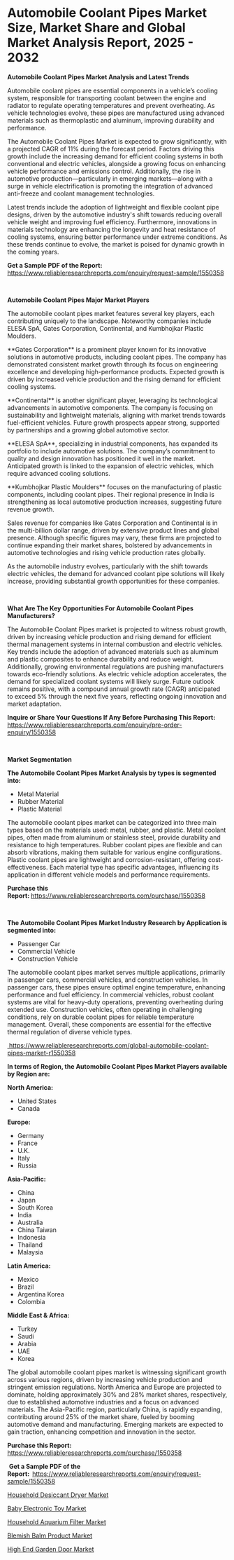 <p><h1>Automobile Coolant Pipes Market Size, Market Share and Global Market Analysis Report, 2025 - 2032</h1></p><p><strong>Automobile Coolant Pipes Market Analysis and Latest Trends</strong></p>
<p><p>Automobile coolant pipes are essential components in a vehicle’s cooling system, responsible for transporting coolant between the engine and radiator to regulate operating temperatures and prevent overheating. As vehicle technologies evolve, these pipes are manufactured using advanced materials such as thermoplastic and aluminum, improving durability and performance.</p><p>The Automobile Coolant Pipes Market is expected to grow significantly, with a projected CAGR of 11% during the forecast period. Factors driving this growth include the increasing demand for efficient cooling systems in both conventional and electric vehicles, alongside a growing focus on enhancing vehicle performance and emissions control. Additionally, the rise in automotive production—particularly in emerging markets—along with a surge in vehicle electrification is promoting the integration of advanced anti-freeze and coolant management technologies.</p><p>Latest trends include the adoption of lightweight and flexible coolant pipe designs, driven by the automotive industry's shift towards reducing overall vehicle weight and improving fuel efficiency. Furthermore, innovations in materials technology are enhancing the longevity and heat resistance of cooling systems, ensuring better performance under extreme conditions. As these trends continue to evolve, the market is poised for dynamic growth in the coming years.</p></p>
<p><strong>Get a Sample PDF of the Report:&nbsp;</strong> <a href="https://www.reliableresearchreports.com/enquiry/request-sample/1550358?utm_campaign=24&utm_medium=2&utm_source=Github&utm_content=ia&utm_term=09022025&utm_id=automobile-coolant-pipes">https://www.reliableresearchreports.com/enquiry/request-sample/1550358</a></p>
<p>&nbsp;</p>
<p><strong>Automobile Coolant Pipes Major Market Players</strong></p>
<p><p>The automobile coolant pipes market features several key players, each contributing uniquely to the landscape. Noteworthy companies include ELESA SpA, Gates Corporation, Continental, and Kumbhojkar Plastic Moulders.</p><p>**Gates Corporation** is a prominent player known for its innovative solutions in automotive products, including coolant pipes. The company has demonstrated consistent market growth through its focus on engineering excellence and developing high-performance products. Expected growth is driven by increased vehicle production and the rising demand for efficient cooling systems.</p><p>**Continental** is another significant player, leveraging its technological advancements in automotive components. The company is focusing on sustainability and lightweight materials, aligning with market trends towards fuel-efficient vehicles. Future growth prospects appear strong, supported by partnerships and a growing global automotive sector.</p><p>**ELESA SpA**, specializing in industrial components, has expanded its portfolio to include automotive solutions. The company’s commitment to quality and design innovation has positioned it well in the market. Anticipated growth is linked to the expansion of electric vehicles, which require advanced cooling solutions.</p><p>**Kumbhojkar Plastic Moulders** focuses on the manufacturing of plastic components, including coolant pipes. Their regional presence in India is strengthening as local automotive production increases, suggesting future revenue growth.</p><p>Sales revenue for companies like Gates Corporation and Continental is in the multi-billion dollar range, driven by extensive product lines and global presence. Although specific figures may vary, these firms are projected to continue expanding their market shares, bolstered by advancements in automotive technologies and rising vehicle production rates globally.</p><p>As the automobile industry evolves, particularly with the shift towards electric vehicles, the demand for advanced coolant pipe solutions will likely increase, providing substantial growth opportunities for these companies.</p></p>
<p>&nbsp;</p>
<p><strong>What Are The Key Opportunities For Automobile Coolant Pipes Manufacturers?</strong></p>
<p><p>The Automobile Coolant Pipes market is projected to witness robust growth, driven by increasing vehicle production and rising demand for efficient thermal management systems in internal combustion and electric vehicles. Key trends include the adoption of advanced materials such as aluminum and plastic composites to enhance durability and reduce weight. Additionally, growing environmental regulations are pushing manufacturers towards eco-friendly solutions. As electric vehicle adoption accelerates, the demand for specialized coolant systems will likely surge. Future outlook remains positive, with a compound annual growth rate (CAGR) anticipated to exceed 5% through the next five years, reflecting ongoing innovation and market adaptation.</p></p>
<p><strong>Inquire or Share Your Questions If Any Before Purchasing This Report:</strong> <a href="https://www.reliableresearchreports.com/enquiry/pre-order-enquiry/1550358?utm_campaign=24&utm_medium=2&utm_source=Github&utm_content=ia&utm_term=09022025&utm_id=automobile-coolant-pipes">https://www.reliableresearchreports.com/enquiry/pre-order-enquiry/1550358</a></p>
<p>&nbsp;</p>
<p><strong>Market Segmentation</strong></p>
<p><strong>The Automobile Coolant Pipes Market Analysis by types is segmented into:</strong></p>
<p><ul><li>Metal Material</li><li>Rubber Material</li><li>Plastic Material</li></ul></p>
<p><p>The automobile coolant pipes market can be categorized into three main types based on the materials used: metal, rubber, and plastic. Metal coolant pipes, often made from aluminum or stainless steel, provide durability and resistance to high temperatures. Rubber coolant pipes are flexible and can absorb vibrations, making them suitable for various engine configurations. Plastic coolant pipes are lightweight and corrosion-resistant, offering cost-effectiveness. Each material type has specific advantages, influencing its application in different vehicle models and performance requirements.</p></p>
<p><strong>Purchase this Report:&nbsp;</strong><a href="https://www.reliableresearchreports.com/purchase/1550358?utm_campaign=24&utm_medium=2&utm_source=Github&utm_content=ia&utm_term=09022025&utm_id=automobile-coolant-pipes">https://www.reliableresearchreports.com/purchase/1550358</a></p>
<p>&nbsp;</p>
<p><strong>The Automobile Coolant Pipes Market Industry Research by Application is segmented into:</strong></p>
<p><ul><li>Passenger Car</li><li>Commercial Vehicle</li><li>Construction Vehicle</li></ul></p>
<p><p>The automobile coolant pipes market serves multiple applications, primarily in passenger cars, commercial vehicles, and construction vehicles. In passenger cars, these pipes ensure optimal engine temperature, enhancing performance and fuel efficiency. In commercial vehicles, robust coolant systems are vital for heavy-duty operations, preventing overheating during extended use. Construction vehicles, often operating in challenging conditions, rely on durable coolant pipes for reliable temperature management. Overall, these components are essential for the effective thermal regulation of diverse vehicle types.</p></p>
<p><a href="https://www.reliableresearchreports.com/global-automobile-coolant-pipes-market-r1550358?utm_campaign=24&utm_medium=2&utm_source=Github&utm_content=ia&utm_term=09022025&utm_id=automobile-coolant-pipes">&nbsp;https://www.reliableresearchreports.com/global-automobile-coolant-pipes-market-r1550358</a></p>
<p><strong>In terms of Region, the Automobile Coolant Pipes Market Players available by Region are:</strong></p>
<p>
    <p> <strong> North America: </strong>
        <ul>
            <li>United States</li>
            <li>Canada</li>
        </ul>
        </p> 
    <p> <strong> Europe: </strong>
        <ul>
            <li>Germany</li>
            <li>France</li>
            <li>U.K.</li>
            <li>Italy</li>
            <li>Russia</li>
        </ul>
        </p> 
    <p> <strong> Asia-Pacific: </strong>
        <ul>
            <li>China</li>
            <li>Japan</li>
            <li>South Korea</li>
            <li>India</li>
            <li>Australia</li>
            <li>China Taiwan</li>
            <li>Indonesia</li>
            <li>Thailand</li>
            <li>Malaysia</li>
        </ul>
        </p> 
    <p> <strong> Latin America: </strong>
        <ul>
            <li>Mexico</li>
            <li>Brazil</li>
            <li>Argentina Korea</li>
            <li>Colombia</li>
        </ul>
        </p> 
    <p> <strong> Middle East & Africa: </strong>
        <ul>
            <li>Turkey</li>
            <li>Saudi</li>
            <li>Arabia</li>
            <li>UAE</li>
            <li>Korea</li>
        </ul>
    </p>
    </p>
<p><p>The global automobile coolant pipes market is witnessing significant growth across various regions, driven by increasing vehicle production and stringent emission regulations. North America and Europe are projected to dominate, holding approximately 30% and 28% market shares, respectively, due to established automotive industries and a focus on advanced materials. The Asia-Pacific region, particularly China, is rapidly expanding, contributing around 25% of the market share, fueled by booming automotive demand and manufacturing. Emerging markets are expected to gain traction, enhancing competition and innovation in the sector.</p></p>
<p><strong>Purchase this Report: </strong><a href="https://www.reliableresearchreports.com/purchase/1550358?utm_campaign=24&utm_medium=2&utm_source=Github&utm_content=ia&utm_term=09022025&utm_id=automobile-coolant-pipes">https://www.reliableresearchreports.com/purchase/1550358</a></p>
<p>&nbsp;<strong>Get a Sample PDF of the Report:&nbsp;&nbsp;</strong><a href="https://www.reliableresearchreports.com/enquiry/request-sample/1550358?utm_campaign=24&utm_medium=2&utm_source=Github&utm_content=ia&utm_term=09022025&utm_id=automobile-coolant-pipes">https://www.reliableresearchreports.com/enquiry/request-sample/1550358</a></p>
<p><strong></strong></p>
<p><p><a href="https://github.com/curinbucan9/Market-Research-Report-List-1/blob/main/household-desiccant-dryer-market.md?utm_campaign=24&utm_medium=2&utm_source=Github&utm_content=ia&utm_term=09022025&utm_id=automobile-coolant-pipes">Household Desiccant Dryer Market</a></p><p><a href="https://github.com/haaszgettre6/Market-Research-Report-List-1/blob/main/baby-electronic-toy-market.md?utm_campaign=24&utm_medium=2&utm_source=Github&utm_content=ia&utm_term=09022025&utm_id=automobile-coolant-pipes">Baby Electronic Toy Market</a></p><p><a href="https://github.com/boitafbg/Market-Research-Report-List-1/blob/main/household-aquarium-filter-market.md?utm_campaign=24&utm_medium=2&utm_source=Github&utm_content=ia&utm_term=09022025&utm_id=automobile-coolant-pipes">Household Aquarium Filter Market</a></p><p><a href="https://github.com/zanoligarav/Market-Research-Report-List-1/blob/main/blemish-balm-product-market.md?utm_campaign=24&utm_medium=2&utm_source=Github&utm_content=ia&utm_term=09022025&utm_id=automobile-coolant-pipes">Blemish Balm Product Market</a></p><p><a href="https://github.com/qetelosooya/Market-Research-Report-List-1/blob/main/high-end-garden-door-market.md?utm_campaign=24&utm_medium=2&utm_source=Github&utm_content=ia&utm_term=09022025&utm_id=automobile-coolant-pipes">High End Garden Door Market</a></p></p>